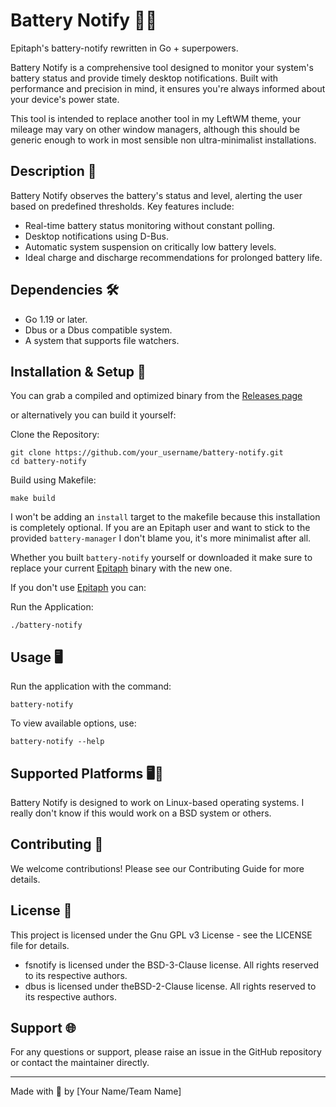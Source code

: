 # Battery Notify 🔋📢

Epitaph's battery-notify rewritten in Go + superpowers.

Battery Notify is a comprehensive tool designed to monitor your system's battery status and provide timely desktop notifications. Built with performance and precision in mind, it ensures you're always informed about your device's power state.

This tool is intended to replace another tool in my LeftWM theme, your mileage may vary on other window managers, although this should be generic enough to work in most sensible non ultra-minimalist installations.

## Description 📜
Battery Notify observes the battery's status and level, alerting the user based on predefined thresholds. Key features include:

- Real-time battery status monitoring without constant polling.
- Desktop notifications using D-Bus.
- Automatic system suspension on critically low battery levels.
- Ideal charge and discharge recommendations for prolonged battery life.

## Dependencies 🛠️

- Go 1.19 or later.
- Dbus or a Dbus compatible system.
- A system that supports file watchers.

## Installation & Setup 🚀

You can grab a compiled and optimized binary from the [Releases page](https://github.com/VentGrey/better-battery-notify/releases)

or alternatively you can build it yourself:

Clone the Repository:

```shell
git clone https://github.com/your_username/battery-notify.git
cd battery-notify
```

Build using Makefile:

```shell
make build
```

I won't be adding an `install` target to the makefile because this installation is completely optional. If you are an Epitaph user and want to stick to the provided `battery-manager` I don't blame you, it's more minimalist after all.

Whether you built `battery-notify` yourself or downloaded it make sure to replace your current [Epitaph](https://github.com/VentGrey/Epitaph) binary with the new one.

If you don't use [Epitaph](https://github.com/VentGrey/Epitaph) you can:

Run the Application:

```shell
./battery-notify
```

## Usage 🖥️
Run the application with the command:


```shell
battery-notify
```

To view available options, use:

```shell
battery-notify --help
```

## Supported Platforms 🖥️📱

Battery Notify is designed to work on Linux-based operating systems. I really don't know if this would work on a BSD system or others.

## Contributing 🤝
We welcome contributions! Please see our Contributing Guide for more details.

## License 📄

This project is licensed under the Gnu GPL v3 License - see the LICENSE file for details.

- fsnotify is licensed under the BSD-3-Clause license. All rights reserved to its respective authors.
- dbus is licensed under theBSD-2-Clause license. All rights reserved to its respective authors.

## Support 🌐

For any questions or support, please raise an issue in the GitHub repository or contact the maintainer directly.

---

Made with 💙 by [Your Name/Team Name]
